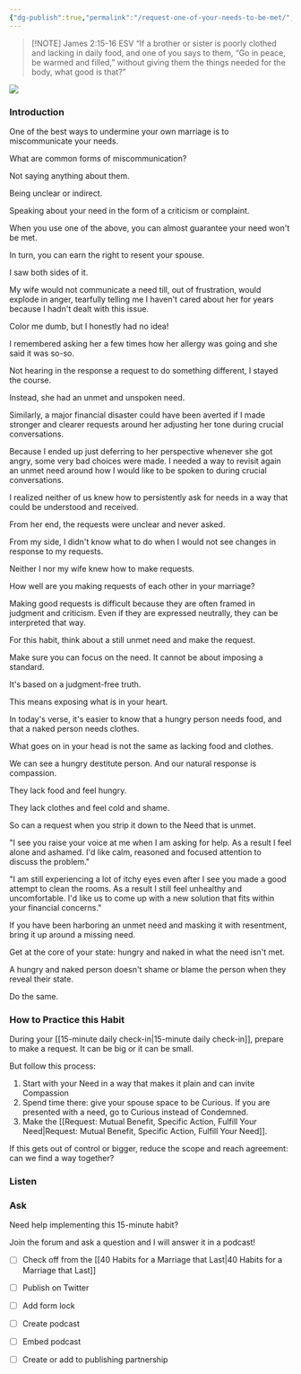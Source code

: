 ```yaml
---
{"dg-publish":true,"permalink":"/request-one-of-your-needs-to-be-met/","created":"","updated":""}
---
```



> [!NOTE] James‬ ‭2‬:‭15‬-‭16‬ ‭ESV‬‬
> “If a brother or sister is poorly clothed and lacking in daily food, and one of you says to them, “Go in peace, be warmed and filled,” without giving them the things needed for the body, what good is that?”

![](https://res.cloudinary.com/dt9hlo5sw/image/upload/v1679872839/obsidian/image_soscq0.png)

### Introduction
One of the best ways to undermine your own marriage is to miscommunicate your needs. 

What are common forms of miscommunication?

Not saying anything about them. 

Being unclear or indirect. 

Speaking about your need in the form of a criticism or complaint. 

When you use one of the above, you can almost guarantee your need won't be met. 

In turn, you can earn the right to resent your spouse.

I saw both sides of it. 

My wife would not communicate a need till, out of frustration, would explode in anger, tearfully telling me I haven't cared about her for years because I hadn't dealt with this issue. 

Color me dumb, but I honestly had no idea!  

I remembered asking her a few times how her allergy was going and she said it was so-so. 

Not hearing in the response a request to do something different, I stayed the course. 

Instead, she had an unmet and unspoken need. 

Similarly, a major financial disaster could have been averted if I made stronger and clearer requests around her adjusting her tone during crucial conversations. 

Because I ended up just deferring to her perspective whenever she got angry, some very bad choices were made.  I needed a way to revisit again an unmet need around how I would like to be spoken to during crucial conversations. 

I realized neither of us knew how to persistently ask for needs in a way that could be understood and received. 

From her end, the requests were unclear and never asked. 

From my side, I didn't know what to do when I would not see changes in response to my requests. 

Neither I nor my wife knew how to make requests. 

How well are you making requests of each other in your marriage?
<!--- form here -->
<div class="convertful-202420"></div>

Making good requests is difficult because they are often framed in judgment and criticism. Even if they are expressed neutrally, they can be interpreted that way. 

For this habit, think about a still unmet need and make the request. 

Make sure you can focus on the need. It cannot be about imposing a standard. 

It's based on a judgment-free truth. 

This means exposing what is in your heart. 

In today's verse, it's easier to know that a hungry person needs food, and that a naked person needs clothes. 

What goes on in your head is not the same as lacking food and clothes. 

We can see a hungry destitute person. And our natural response is compassion. 

They lack food and feel hungry. 

They lack clothes and feel cold and shame. 

So can a request when you strip it down to the Need that is unmet. 

"I see you raise your voice at me when I am asking for help. As a result I feel alone and ashamed. I'd like calm, reasoned and focused attention to discuss the problem."

"I am still experiencing a lot of itchy eyes even after I see you made a good attempt to clean the rooms. As a result I still feel unhealthy and uncomfortable. I'd like us to come up with a new solution that fits within your financial concerns."

If you have been harboring an unmet need and masking it with resentment, bring it up around a missing need. 

Get at the core of your state: hungry and naked in what the need isn't met. 

A hungry and naked person doesn't shame or blame the person when they reveal their state. 

Do the same. 

### How to Practice this Habit
During your [[15-minute daily check-in\|15-minute daily check-in]], prepare to make a request. It can be big or it can be small. 

But follow this process:

1. Start with your Need in a way that makes it plain and can invite Compassion 
2. Spend time there: give your spouse space to be Curious. If you are presented with a need, go to Curious instead of Condemned. 
3. Make the [[Request: Mutual Benefit, Specific Action, Fulfill Your Need\|Request: Mutual Benefit, Specific Action, Fulfill Your Need]]. 

If this gets out of control or bigger, reduce the scope and reach agreement: can we find a way together?

### Listen

### Ask
Need help implementing this 15-minute habit?

Join the forum and ask a question and I will answer it in a podcast!

- [ ] Check off from the [[40 Habits for a Marriage that Last\|40 Habits for a Marriage that Last]]
- [ ] Publish on Twitter
- [ ] Add form lock
- [ ] Create podcast
- [ ] Embed podcast
- [ ] Create or add to publishing partnership


  
<!-- HTML Meta Tags --> <head><title>Request One of Your Needs to be Met</title> <meta name="description" content="A common pitfall for marriages is letting needs continue unmet.  Find out in this devotional how to share these needs as part of a healthy marriage habit to reduce resentment and bitterness."> <!-- Facebook Meta Tags --> <meta property="og:url" content="https://themarriagehabit.com/request-one-of-your-needs-to-be-met/"> <meta property="og:type" content="website"> <meta property="og:title" content="Request One of Your Needs to be Met"> <meta property="og:description" content="A common pitfall for marriages is letting needs continue unmet.  Find out in this devotional how to share these needs as part of a healthy marriage habit to reduce resentment and bitterness.."> <meta property="og:image" content="https://res.cloudinary.com/dt9hlo5sw/image/upload/v1679872839/obsidian/image_soscq0.png"> <!-- Twitter Meta Tags --> <meta name="twitter:card" content="summary_large_image"> <meta property="twitter:domain" content="themarriagehabit.com"> <meta property="twitter:url" content="https://themarriagehabit.com/request-one-of-your-needs-to-be-met/"> <meta name="twitter:title" content="Request One of Your Needs to be Met"> <meta name="twitter:description" content="A common pitfall for marriages is letting needs continue unmet.  Find out in this devotional how to share these needs as part of a healthy marriage habit to reduce resentment and bitterness."> <meta name="twitter:image" content="https://res.cloudinary.com/dt9hlo5sw/image/upload/v1679872839/obsidian/image_soscq0.png"> <!-- Meta Tags Generated via https://www.opengraph.xyz --></head>



